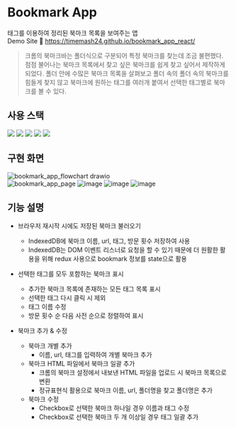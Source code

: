 # Bookmark App 
태그를 이용하여 정리된 북마크 목록을 보여주는 앱
<br/>Demo Site 🔗 https://timemash24.github.io/bookmark_app_react/

> 크롬의 북마크바는 폴더식으로 구분되어 특정 북마크를 찾는데 조금 불편했다.
점점 불어나는 북마크 목록에서 찾고 싶은 북마크를 쉽게 찾고 싶어서 제작하게 되었다.
폴더 안에 수많은 북마크 목록을 살펴보고 폴더 속의 폴더 속의 북마크를 힘들게 찾지 않고
북마크에 원하는 태그를 여러개 붙여서 선택한 태그별로 북마크를 볼 수 있다.


## 사용 스택
<img src="https://img.shields.io/badge/React 18.2.0-61DAFB?style=for-the-badge&logo=react&logoColor=black"/> <img src="https://img.shields.io/badge/Javascript-F7DF1E?style=for-the-badge&logo=javascript&logoColor=black"/> <img src="https://img.shields.io/badge/HTML5-E34F26?style=for-the-badge&logo=html5&logoColor=white"/> <img src="https://img.shields.io/badge/CSS3-1572B6?style=for-the-badge&logo=css3&logoColor=white"/> <img src="https://img.shields.io/badge/Redux 1.8.4-764ABC?style=for-the-badge&logo=redux&logoColor=white"/>

## 구현 화면

![bookmark_app_flowchart drawio](https://user-images.githubusercontent.com/56548122/201526823-37991309-03f9-4bd0-b454-8667471dcd71.png)
<br/>
![bookmark_app_page](https://user-images.githubusercontent.com/56548122/185840504-c105f9a9-611e-40c4-aba8-c1a8dc0013dd.PNG)
![image](https://user-images.githubusercontent.com/56548122/186594448-f41d07f8-d8c6-4058-bd96-c0bf0bd4196e.png)
![image](https://user-images.githubusercontent.com/56548122/186594517-01585fde-2702-44e1-99ae-b38a5f02cd20.png)
![image](https://user-images.githubusercontent.com/56548122/186597236-eca4d8e6-e10b-45fc-8411-ef9e4831cd76.png)

## 기능 설명
- 브라우저 재시작 시에도 저장된 북마크 불러오기
  - IndexedDB에 북마크 이름, url, 태그, 방문 횟수 저장하여 사용 
  - IndexedDB는 DOM 이벤트 리스너로 요청을 할 수 있기 때문에 더 원활한 활용을 위해 redux 사용으로 bookmark 정보를 state으로 활용

- 선택한 태그를 모두 포함하는 북마크 표시
  - 추가한 북마크 목록에 존재하는 모든 태그 목록 표시
  - 선택한 태그 다시 클릭 시 제외
  - 태그 이름 수정
  - 방문 횟수 순 다음 사전 순으로 정렬하여 표시

- 북마크 추가 & 수정
  - 북마크 개별 추가 
    - 이름, url, 태그를 입력하여 개별 북마크 추가
  - 북마크 HTML 파일에서 북마크 일괄 추가
    - 크롬의 북마크 설정에서 내보낸 HTML 파일을 업로드 시 북마크 목록으로 변환
    - 정규표현식 활용으로 북마크 이름, url, 폴더명을 찾고 폴더명은  추가
  - 북마크 수정
    - Checkbox로 선택한 북마크 하나일 경우 이름과 태그 수정 
    - Checkbox로 선택한 북마크 두 개 이상일 경우 태그 일괄 추가
